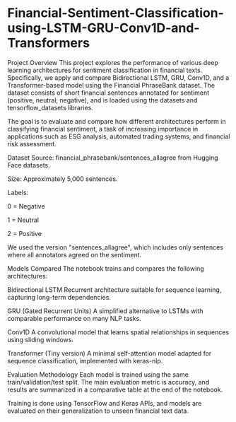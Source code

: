 # Financial-Sentiment-Classification-using-LSTM-GRU-Conv1D-and-Transformers
Project Overview
This project explores the performance of various deep learning architectures for sentiment classification in financial texts. Specifically, we apply and compare Bidirectional LSTM, GRU, Conv1D, and a Transformer-based model using the Financial PhraseBank dataset. The dataset consists of short financial sentences annotated for sentiment (positive, neutral, negative), and is loaded using the datasets and tensorflow_datasets libraries.

The goal is to evaluate and compare how different architectures perform in classifying financial sentiment, a task of increasing importance in applications such as ESG analysis, automated trading systems, and financial risk assessment.

Dataset
Source: financial_phrasebank/sentences_allagree from Hugging Face datasets.

Size: Approximately 5,000 sentences.

Labels:

0 = Negative

1 = Neutral

2 = Positive

We used the version "sentences_allagree", which includes only sentences where all annotators agreed on the sentiment.

Models Compared
The notebook trains and compares the following architectures:

Bidirectional LSTM
Recurrent architecture suitable for sequence learning, capturing long-term dependencies.

GRU (Gated Recurrent Units)
A simplified alternative to LSTMs with comparable performance on many NLP tasks.

Conv1D
A convolutional model that learns spatial relationships in sequences using sliding windows.

Transformer (Tiny version)
A minimal self-attention model adapted for sequence classification, implemented with keras-nlp.

Evaluation Methodology
Each model is trained using the same train/validation/test split. The main evaluation metric is accuracy, and results are summarized in a comparative table at the end of the notebook.

Training is done using TensorFlow and Keras APIs, and models are evaluated on their generalization to unseen financial text data.

